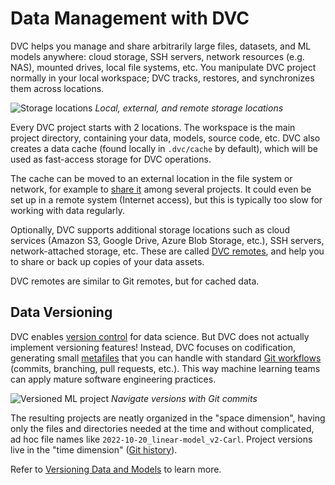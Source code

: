 # Data Management with DVC

DVC helps you manage and share arbitrarily large files, datasets, and ML models
anywhere: cloud storage, SSH servers, network resources (e.g. NAS), mounted
drives, local file systems, etc. You manipulate DVC project normally in your
local workspace; DVC tracks, restores, and synchronizes them across locations.

<!--
one story that highlights DVC's workflow with data, building blocks
-->

![Storage locations](/img/storage-locations.png) _Local, external, and remote
storage locations_

Every <abbr>DVC project</abbr> starts with 2 locations. The
<abbr>workspace</abbr> is the main project directory, containing your data,
models, source code, etc. DVC also creates a <abbr>data cache</abbr> (found
locally in `.dvc/cache` by default), which will be used as fast-access storage
for DVC operations.

<admon type="tip">

The cache can be moved to an external location in the file system or network,
for example to [share it] among several projects. It could even be set up in a
remote system (Internet access), but this is typically too slow for working with
data regularly.

</admon>

[metafiles]: /doc/user-guide/project-structure
[share it]: /doc/user-guide/how-to/share-a-dvc-cache
[content-addressable structure]:
  /doc/user-guide/project-structure/internal-files#structure-of-the-cache-directory

Optionally, DVC supports additional storage locations such as cloud services
(Amazon S3, Google Drive, Azure Blob Storage, etc.), SSH servers,
network-attached storage, etc. These are called [DVC remotes], and help you to
share or back up copies of your data assets.

<admon type="info">

DVC remotes are similar to Git remotes, but for <abbr>cached</abbr> data.

</admon>

[dvc remotes]: /doc/command-reference/remote

## Data Versioning

DVC enables [version control] for data science. But DVC does not actually
implement versioning features! Instead, DVC focuses on codification, generating
small [metafiles] that you can handle with standard [Git workflows] (commits,
branching, pull requests, etc.). This way machine learning teams can apply
mature software engineering practices.

![Versioned ML project](/img/versioned-project.png) _Navigate versions with Git
commits_

The resulting projects are neatly organized in the "space dimension", having
only the files and directories needed at the time and without complicated, ad
hoc file names like `2022-10-20_linear-model_v2-Carl`. Project versions live in
the "time dimension" ([Git history]).

<admon icon="book">

Refer to [Versioning Data and Models] to learn more.

[versioning data and models]: /doc/use-cases/versioning-data-and-models

</admon>

[version control]:
  https://git-scm.com/book/en/v2/Getting-Started-About-Version-Control
[git workflows]: https://www.atlassian.com/git/tutorials/comparing-workflows
[git history]:
  https://git-scm.com/book/en/v2/Git-Basics-Viewing-the-Commit-History

<!--
## Cloud versioning

_New in DVC 2.30.0 (see `dvc version`)_

To simplify remote data operations, DVC now supports native versioning of files
and directories on several cloud providers. This means that you can browse your
files normally as you would see them in your local workspace.
-->
